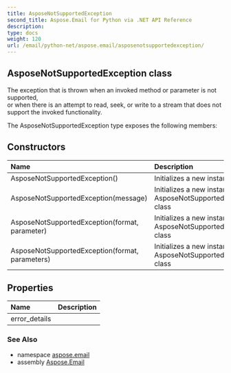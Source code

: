 ```yaml
---
title: AsposeNotSupportedException
second_title: Aspose.Email for Python via .NET API Reference
description: 
type: docs
weight: 120
url: /email/python-net/aspose.email/asposenotsupportedexception/
---
```


## AsposeNotSupportedException class

The exception that is thrown when an invoked method or parameter is not supported, <br/>            or when there is an attempt to read, seek, or write to a stream that does not support the invoked functionality.

The AsposeNotSupportedException type exposes the following members:
## Constructors
| Name | Description |
| :- | :- |
|AsposeNotSupportedException()|Initializes a new instance of the|
|AsposeNotSupportedException(message)|Initializes a new instance of the AsposeNotSupportedException class|
|AsposeNotSupportedException(format, parameter)|Initializes a new instance of the AsposeNotSupportedException class|
|AsposeNotSupportedException(format, parameters)|Initializes a new instance of the AsposeNotSupportedException class|
## Properties
| Name | Description |
| :- | :- |
|error_details|  |

### See Also

* namespace [aspose.email](/email/python-net/aspose.email/)
* assembly [Aspose.Email](/slides/python-net/)

